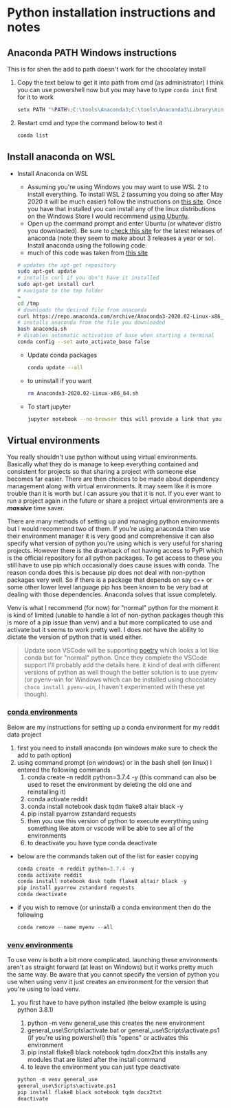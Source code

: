 # Python installation instructions and notes

## Anaconda PATH Windows instructions

This is for shen the add to path doesn't work for the chocolatey install

1. Copy the text below to get it into path from cmd (as administrator) I think you can use powershell now but you may have to type `conda init` first for it to work

    ```cmd
    setx PATH "%PATH%;C:\tools\Anaconda3;C:\tools\Anaconda3\Library\mingw-w64\bin;C:\tools\Anaconda3\Library\usr\bin;C:\tools\Anaconda3\Library\bin;C:\tools\Anaconda3\Scripts;C:\tools\Anaconda3\bin;C:\tools\Anaconda3\condabin"
    ```

1. Restart cmd and type the command below to test it

    ```cmd
    conda list
    ```

## Install anaconda on WSL

- Install Anaconda on WSL
    - Assuming you're using Windows you may want to use WSL 2 to install everything. To install WSL 2 (assuming you doing so after May 2020 it will be much easier) follow the instructions on [this site](https://docs.microsoft.com/en-us/windows/wsl/wsl2-install). Once you have that installed you can install any of the linux distributions on the Windows Store I would recommend [using Ubuntu](https://www.microsoft.com/en-us/p/ubuntu-1804-lts/9n9tngvndl3q?activetab=pivot:overviewtab).
    - Open up the command prompt and enter Ubuntu (or whatever distro you downloaded). Be sure to [check this site](https://repo.anaconda.com/archive/) for the latest releases of anaconda (note they seem to make about 3 releases a year or so). Install anaconda using the following code:
    - much of this code was taken from [this site](https://phoenixnap.com/kb/how-to-install-anaconda-ubuntu-18-04)

    ```Bash
    # updates the apt-get repository
    sudo apt-get update
    # installs curl if you don't have it installed
    sudo apt-get install curl
    # navigate to the tmp folder
    ~
    cd /tmp
    # downloads the desired file from anaconda
    curl https://repo.anaconda.com/archive/Anaconda3-2020.02-Linux-x86_64.sh --output anaconda.sh
    # installs anaconda from the file you downloaded
    bash anaconda.sh
    # disables automatic activation of base when starting a terminal
    conda config --set auto_activate_base false
    ```

    - Update conda packages

        ```sh
        conda update --all
        ```

    - to uninstall if you want

        ```sh
        rm Anaconda3-2020.02-Linux-x86_64.sh
        ```

    - To start jupyter

        ```sh
        jupyter notebook --no-browser this will provide a link that you can put into your browser
        ```

## Virtual environments

You really shouldn't use python without using virtual environments. Basically what they do is manage to keep everything contained and consistent for projects so that sharing a project with someone else becomes far easier. There are then choices to be made about dependency management along with virtual environments. It may seem like it is more trouble than it is worth but I can assure you that it is not. If you ever want to run a project again in the future or share a project virtual environments are a _**massive**_ time saver.

There are many methods of setting up and managing python environments but I would recommend two of them. If you're using anaconda then use their environment manager it is very good and comprehensive it can also specify what version of python you're using which is very useful for sharing projects. However there is the drawback of not having access to PyPI which is the official repository for all python packages. To get access to these you still have to use pip which occasionally does cause issues with conda. The reason conda does this is because pip does not deal with non-python packages very well. So if there is a package that depends on say c++ or some other lower level language pip has been known to be very bad at dealing with those dependencies. Anaconda solves that issue completely.

Venv is what I recommend (for now) for "normal" python for the moment it is kind of limited (unable to handle a lot of non-python packages though this is more of a pip issue than venv) and a but more complicated to use and activate but it seems to work pretty well. I does not have the ability to dictate the version of python that is used either.

>Update soon VSCode will be supporting [poetry](https://python-poetry.org/) which looks a lot like conda but for "normal" python. Once they complete the VSCode support I'll probably add the details here. it kind of deal with different versions of python as well though the better solution is to use pyenv (or pyenv-win for Windows which can be installed using chocolatey `choco install pyenv-win`, I haven't experimented with these yet though).

### [conda environments](https://docs.conda.io/projects/conda/en/latest/user-guide/tasks/manage-environments.html)

Below are my instructions for setting up a conda environment for my reddit data project

1. first you need to install anaconda (on windows make sure to check the add to path option)
1. using command prompt (on windows) or in the bash shell (on linux) I entered the following commands
    1. conda create -n reddit python=3.7.4 -y (this command can also be used to reset the environment by deleting the old one and reinstalling it)
    1. conda activate reddit
    1. conda install notebook dask tqdm flake8 altair black -y
    1. pip install pyarrow zstandard requests
    1. then you use this version of python to execute everything using something like atom or vscode will be able to see all of the environments
    1. to deactivate you have type conda deactivate

- below are the commands taken out of the list for easier copying

    ```PowerShell
    conda create -n reddit python=3.7.4 -y
    conda activate reddit
    conda install notebook dask tqdm flake8 altair black -y
    pip install pyarrow zstandard requests
    conda deactivate
    ```

- if you wish to remove (or uninstall) a conda environment then do the following

    ```PowerShell
    conda remove --name myenv --all
    ```

### [venv environments](https://docs.python.org/3/tutorial/venv.html)

To use venv is both a bit more complicated. launching these environments aren't as straight forward (at least on Windows) but it works pretty much the same way. Be aware that you cannot specify the version of python you use when using venv it just creates an environment for the version that you're using to load venv.

1. you first have to have python installed (the below example is using python 3.8.1)
    1. python -m venv general_use this creates the new environment
    1. general_use\Scripts\activate.bat or general_use\Scripts\activate.ps1 (if you're using powershell) this "opens" or activates this environment
    1. pip install flake8 black notebook tqdm docx2txt this installs any modules that are listed after the install command
    1. to leave the environment you can just type deactivate

    ```python
    python -m venv general_use
    general_use\Scripts\activate.ps1
    pip install flake8 black notebook tqdm docx2txt
    deactivate
    ```
